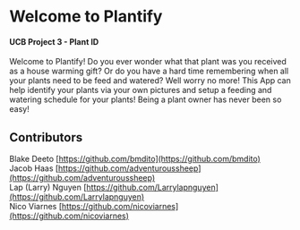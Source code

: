# Welcome to Plantify

#### UCB Project 3 - Plant ID

Welcome to Plantify! Do you ever wonder what that plant was you received as a house warming gift? Or do you have a hard time remembering when all your plants need to be feed and watered? Well worry no more! This App can help identify your plants via your own pictures and setup a feeding and watering schedule for your plants! Being a plant owner has never been so easy!


## Contributors

Blake Deeto [https://github.com/bmdito](https://github.com/bmdito)<br/>
Jacob Haas [https://github.com/adventuroussheep](https://github.com/adventuroussheep)<br/>
Lap (Larry) Nguyen [https://github.com/Larrylapnguyen](https://github.com/Larrylapnguyen)<br/>
Nico Viarnes [https://github.com/nicoviarnes](https://github.com/nicoviarnes)<br/>
